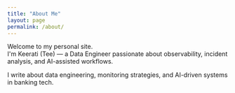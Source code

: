 ```yaml
---
title: "About Me"
layout: page
permalink: /about/
---
```


Welcome to my personal site.  
I'm Keerati (Tee) — a Data Engineer passionate about observability, incident analysis, and AI-assisted workflows.

I write about data engineering, monitoring strategies, and AI-driven systems in banking tech.



